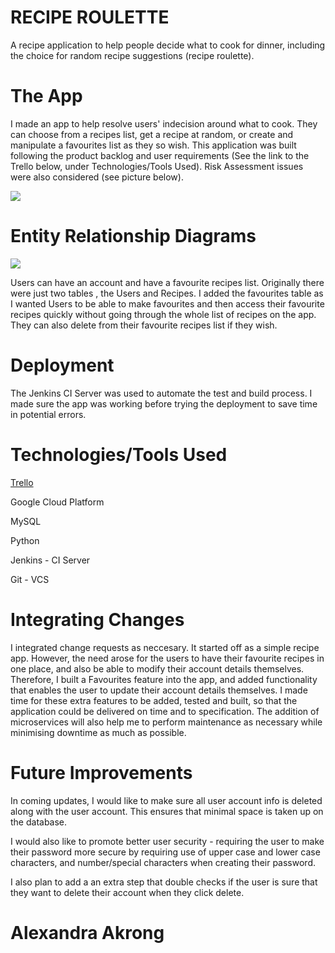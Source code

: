 <body>
<h1>RECIPE ROULETTE</h1>
<p>A recipe application to help people decide what to cook for dinner, including the choice for random recipe suggestions (recipe roulette).</p>

<h1>The App</h1>
<p>I made an app to help resolve users' indecision around what to cook. They can choose from a recipes list, get a recipe at random, or create and manipulate a favourites list as they so wish. This application was built following the product backlog and user requirements (See the link to the Trello below, under Technologies/Tools Used). Risk Assessment issues were also considered (see picture below). </p>
<img src="https://imgur.com/BiZkoYH.png">

<h1>Entity Relationship Diagrams</h1>
<img src="https://i.imgur.com/sA6jOZ1.png">
<p>Users can have an account and have a favourite recipes list. Originally there were just two tables , the Users and Recipes. I added the favourites table as I wanted Users to be able to make favourites and then access their favourite recipes quickly without going through the whole list of recipes on the app. They can also delete from their favourite recipes list if they wish.
</p>

<h1>Deployment</h1>
<p>The Jenkins CI Server was used to automate the test and build process. I made sure the app was working before trying the deployment to save time in potential errors.</p>

<h1>Technologies/Tools Used</h1>
<p><a href="https://trello.com/b/4iumgJyC/personal-sfia-project-tracking">Trello</a></p>
<p>Google Cloud Platform</p>
<p>MySQL</p>
<p>Python</p>
<p>Jenkins - CI Server</p>
<p>Git - VCS</p>

<h1>Integrating Changes</h1>
<p>I integrated change requests as neccesary. It started off as a simple recipe app. However, the need arose for the users to have their favourite recipes in one place, and also be able to modify their account details themselves. Therefore, I built a Favourites feature into the app, and added functionality that enables the user to update their account details themselves. I made time for these extra features to be added, tested and built, so that the application could be delivered on time and to specification. The addition of microservices will also help me to perform maintenance as necessary while minimising downtime as much as possible.</p> 

<h1>Future Improvements</h1>
<p>In coming updates, I would like to make sure all user account info is deleted along with the user account. This ensures that minimal space is taken up on the database.</p>
<p>I would also like to promote better user security - requiring the user to make their password more secure by requiring use of upper case and lower case characters, and number/special characters when creating their password. </p>
<p>I also plan to add a an extra step that double checks if the user is sure that they want to delete their account when they click delete.</p>

<h1>Alexandra Akrong</h1>

</body>
</html>
